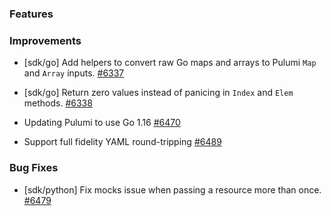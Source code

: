 ### Features


### Improvements

- [sdk/go] Add helpers to convert raw Go maps and arrays to Pulumi `Map` and `Array` inputs.
  [#6337](https://github.com/pulumi/pulumi/pull/6337)

- [sdk/go] Return zero values instead of panicing in `Index` and `Elem` methods.
  [#6338](https://github.com/pulumi/pulumi/pull/6338)

- Updating Pulumi to use Go 1.16
  [#6470](https://github.com/pulumi/pulumi/pull/6470)
  
- Support full fidelity YAML round-tripping
  [#6489](https://github.com/pulumi/pulumi/pull/6489)

### Bug Fixes

- [sdk/python] Fix mocks issue when passing a resource more than once.
  [#6479](https://github.com/pulumi/pulumi/pull/6479)
